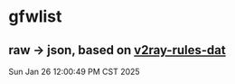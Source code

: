 # gfwlist
## raw -> json, based on [v2ray-rules-dat](https://github.com/Loyalsoldier/v2ray-rules-dat)
Sun Jan 26 12:00:49 PM CST 2025

